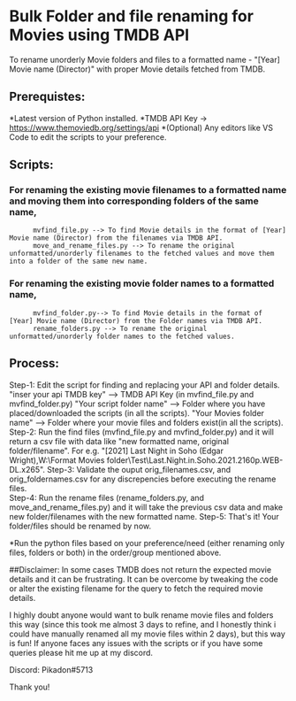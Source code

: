 # Bulk Folder and file renaming for Movies using TMDB API
To rename unorderly Movie folders and files to a formatted name - "[Year] Movie name (Director)" with proper Movie details fetched from TMDB.

## Prerequistes:
*Latest version of Python installed.
*TMDB API Key -> https://www.themoviedb.org/settings/api
*(Optional) Any editors like VS Code to edit the scripts to your preference.

## Scripts:
### For renaming the existing movie filenames to a formatted name and moving them into corresponding folders of the same name,
          mvfind_file.py --> To find Movie details in the format of [Year] Movie name (Director) from the filenames via TMDB API.
          move_and_rename_files.py --> To rename the original unformatted/unorderly filenames to the fetched values and move them into a folder of the same new name. 

### For renaming the existing movie folder names to a formatted name,
          mvfind_folder.py--> To find Movie details in the format of [Year] Movie name (Director) from the Folder names via TMDB API.
          rename_folders.py --> To rename the original unformatted/unorderly folder names to the fetched values.

## Process:
Step-1: Edit the script for finding and replacing your API and folder details.
        "inser your api TMDB key" --> TMDB API Key (in mvfind_file.py and mvfind_folder.py)
        "Your script folder name" --> Folder where you have placed/downloaded the scripts (in all the scripts).
        "Your Movies folder name" --> Folder where your movie files and folders exist(in all the scripts).
Step-2:  Run the find files (mvfind_file.py and mvfind_folder.py) and it will return a csv file with data like "new formatted name, original folder/filename". 
         For e.g. "[2021] Last Night in Soho (Edgar Wright),W:\Format Movies folder\Test\Last.Night.in.Soho.2021.2160p.WEB-DL.x265".
Step-3:  Validate the ouput orig_filenames.csv, and orig_foldernames.csv for any discrepencies before executing the rename files.         
Step-4:  Run the rename files (rename_folders.py, and move_and_rename_files.py) and it will take the previous csv data and make new folder/filenames with the new                formatted name.
Step-5:  That's it! Your folder/files should be renamed by now.
         
 *Run the python files based on your preference/need (either renaming only files, folders or both) in the order/group mentioned above.


##Disclaimer: In some cases TMDB does not return the expected movie details and it can be frustrating. It can be overcome by tweaking the code or alter the existing filename for the query to fetch the required movie details.
              
I highly doubt anyone would want to bulk rename movie files and folders this way (since this took me almost 3 days to refine, and I honestly think i could have manually renamed all my movie files within 2 days), but this way is fun! If anyone faces any issues with the scripts or if you have some queries please hit me up at my discord.

Discord: Pikadon#5713

Thank you!
